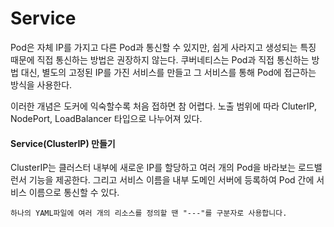 # Service

Pod은 자체 IP를 가지고 다른 Pod과 통신할 수 있지만, 쉽게 사라지고 생성되는 특징 때문에 직접 통신하는 방법은 권장하지 않는다. 
쿠버네티스는 Pod과 직접 통신하는 방법 대신, 별도의 고정된 IP를 가진 서비스를 만들고 그 서비스를 통해 Pod에 접근하는 방식을 사용한다.

이러한 개념은 도커에 익숙할수록 처음 접하면 참 어렵다. 
노출 범위에 따라 CluterIP, NodePort, LoadBalancer 타입으로 나누어져 있다.

#### Service(ClusterIP) 만들기

ClusterIP는 클러스터 내부에 새로운 IP를 할당하고 여러 개의 Pod을 바라보는 로드밸런서 기능을 제공한다. 
그리고 서비스 이름을 내부 도메인 서버에 등록하여 Pod 간에 서비스 이름으로 통신할 수 있다.

    하나의 YAML파일에 여러 개의 리소스를 정의할 땐 "---"를 구분자로 사용합니다.

